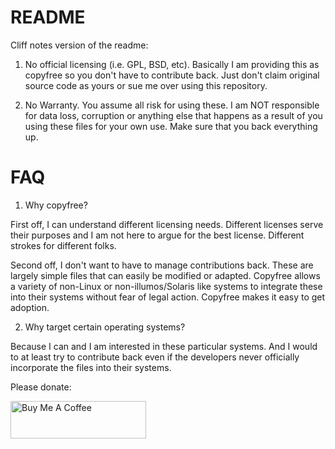 README
======

Cliff notes version of the readme:

1. No official licensing (i.e. GPL, BSD, etc). Basically I am providing this as copyfree so you don't have to contribute back. Just don't claim original source code as yours or sue me over using this repository.

2. No Warranty. You assume all risk for using these. I am NOT responsible for data loss, corruption or anything else that happens as a result of you using these files for your own use. Make sure that you back everything up.

FAQ
===

1. Why copyfree?

First off, I can understand different licensing needs. Different licenses serve their purposes and I am not here to argue for the best license. Different strokes for different folks.

Second off, I don't want to have to manage contributions back. These are largely simple files that can easily be modified or adapted. Copyfree allows a variety of non-Linux or non-illumos/Solaris like systems to integrate these into their systems without fear of legal action. Copyfree makes it easy to get adoption.

2. Why target certain operating systems?

Because I can and I am interested in these particular systems. And I would to at least try to contribute back even if the developers never officially incorporate the files into their systems. 

Please donate:

<a href="https://www.buymeacoffee.com/mdcarroll6P" target="_blank"><img src="https://cdn.buymeacoffee.com/buttons/v2/default-violet.png" alt="Buy Me A Coffee" style="height: 60px !important;width: 217px !important;" ></a>
